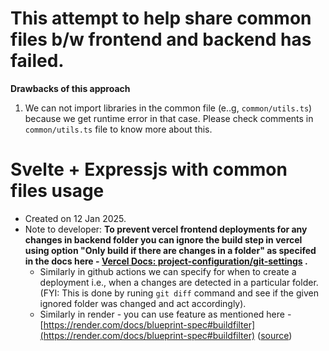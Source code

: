 # This attempt to help share common files b/w frontend and backend has failed.

**Drawbacks of this approach**

1. We can not import libraries in the common file (e..g, `common/utils.ts`) because we get runtime error in that case. Please check comments in `common/utils.ts` file to know more about this.

# Svelte + Expressjs with common files usage

- Created on 12 Jan 2025.
- Note to developer: **To prevent vercel frontend deployments for any changes in backend folder you can ignore the build step in vercel using option "Only build if there are changes in a folder" as specifed in the docs here - [Vercel Docs: project-configuration/git-settings](https://vercel.com/docs/projects/project-configuration/git-settings#ignored-build-step) .**
  - Similarly in github actions we can specify for when to create a deployment i.e., when a changes are detected in a particular folder. (FYI: This is done by runing `git diff` command and see if the given ignored folder was changed and act accordingly).
  - Similarly in render - you can use feature as mentioned here - [https://render.com/docs/blueprint-spec#buildfilter](https://render.com/docs/blueprint-spec#buildfilter) ([source](https://community.render.com/t/ignoring-files-folders-in-builds/20549/2))
